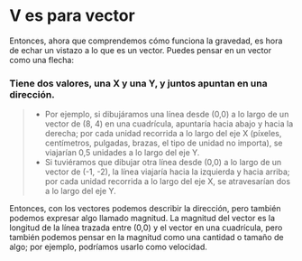 # V es para vector
Entonces, ahora que comprendemos cómo funciona la gravedad, es hora de echar un vistazo a lo que es un vector. Puedes pensar en un vector como una flecha:

### Tiene dos valores, una X y una Y, y juntos apuntan en una dirección. 

>- Por ejemplo, si dibujáramos una línea desde (0,0) a lo largo de un vector de (8, 4) en una cuadrícula, apuntaría hacia abajo y hacia la derecha; por cada unidad recorrida a lo largo del eje X (píxeles, centímetros, pulgadas, brazas, el tipo de unidad no importa), se viajarían 0,5 unidades a lo largo del eje Y.
>- Si tuviéramos que dibujar otra línea desde (0,0) a lo largo de un vector de (-1, -2), la línea viajaría hacia la izquierda y hacia arriba; por cada unidad recorrida a lo largo del eje X, se atravesarían dos a lo largo del eje Y.

Entonces, con los vectores podemos describir la dirección, pero también podemos expresar algo llamado magnitud. La magnitud del vector es la longitud de la línea trazada entre (0,0) y el vector en una cuadrícula, pero también podemos pensar en la magnitud como una cantidad o tamaño de algo; por ejemplo, podríamos usarlo como velocidad.
<!--stackedit_data:
eyJoaXN0b3J5IjpbOTE5NDg3MjgxLDE2Mzg5OTU5NzJdfQ==
-->